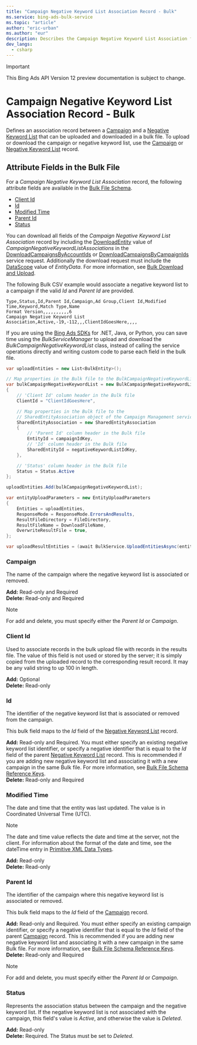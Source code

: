 ```yaml
---
title: "Campaign Negative Keyword List Association Record - Bulk"
ms.service: bing-ads-bulk-service
ms.topic: "article"
author: "eric-urban"
ms.author: "eur"
description: Describes the Campaign Negative Keyword List Association fields in a Bulk file.
dev_langs:
  - csharp
---
```

> [!IMPORTANT]
> This Bing Ads API Version 12 preview documentation is subject to change.

# Campaign Negative Keyword List Association Record - Bulk
Defines an association record between a [Campaign](campaign.md) and a [Negative Keyword List](negative-keyword-list.md) that can be uploaded and downloaded in a bulk file. To upload or download the campaign or negative keyword list, use the [Campaign](campaign.md) or [Negative Keyword List](negative-keyword-list.md) record.
	
## <a name="entitydata"></a>Attribute Fields in the Bulk File
For a *Campaign Negative Keyword List Association* record, the following attribute fields are available in the [Bulk File Schema](bulk-file-schema.md). 

- [Client Id](#clientid)
- [Id](#id)
- [Modified Time](#modifiedtime)
- [Parent Id](#parentid)
- [Status](#status)

You can download all fields of the *Campaign Negative Keyword List Association* record by including the [DownloadEntity](downloadentity.md) value of *CampaignNegativeKeywordListAssociations* in the [DownloadCampaignsByAccountIds](downloadcampaignsbyaccountids.md) or [DownloadCampaignsByCampaignIds](downloadcampaignsbycampaignids.md) service request. Additionally the download request must include the [DataScope](datascope.md) value of *EntityData*. For more information, see [Bulk Download and Upload](../guides/bulk-download-upload.md).

The following Bulk CSV example would associate a negative keyword list to a campaign if the valid *Id* and *Parent Id* are provided. 

```csv
Type,Status,Id,Parent Id,Campaign,Ad Group,Client Id,Modified Time,Keyword,Match Type,Name
Format Version,,,,,,,,,,6
Campaign Negative Keyword List Association,Active,-19,-112,,,ClientIdGoesHere,,,,
```

If you are using the [Bing Ads SDKs](../guides/client-libraries.md) for .NET, Java, or Python, you can save time using the *BulkServiceManager* to upload and download the *BulkCampaignNegativeKeywordList* class, instead of calling the service operations directly and writing custom code to parse each field in the bulk file. 

```csharp
var uploadEntities = new List<BulkEntity>();

// Map properties in the Bulk file to the BulkCampaignNegativeKeywordList
var bulkCampaignNegativeKeywordList = new BulkCampaignNegativeKeywordList
{
    // 'Client Id' column header in the Bulk file
    ClientId = "ClientIdGoesHere",

    // Map properties in the Bulk file to the 
    // SharedEntityAssociation object of the Campaign Management service.
    SharedEntityAssociation = new SharedEntityAssociation
    {
        // 'Parent Id' column header in the Bulk file
        EntityId = campaignIdKey,
        // 'Id' column header in the Bulk file
        SharedEntityId = negativeKeywordListIdKey,
    },

    // 'Status' column header in the Bulk file
    Status = Status.Active
};

uploadEntities.Add(bulkCampaignNegativeKeywordList);

var entityUploadParameters = new EntityUploadParameters
{
    Entities = uploadEntities,
    ResponseMode = ResponseMode.ErrorsAndResults,
    ResultFileDirectory = FileDirectory,
    ResultFileName = DownloadFileName,
    OverwriteResultFile = true,
};

var uploadResultEntities = (await BulkService.UploadEntitiesAsync(entityUploadParameters)).ToList();
```

### <a name="campaign"></a>Campaign
The name of the campaign where the negative keyword list is associated or removed.

**Add:** Read-only and Required  
**Delete:** Read-only and Required  

> [!NOTE]
> For add and delete, you must specify either the *Parent Id* or *Campaign*.

### <a name="clientid"></a>Client Id
Used to associate records in the bulk upload file with records in the results file. The value of this field is not used or stored by the server; it is simply copied from the uploaded record to the corresponding result record. It may be any valid string to up 100 in length.

**Add:** Optional  
**Delete:** Read-only  

### <a name="id"></a>Id
The identifier of the negative keyword list that is associated or removed from the campaign.

This bulk field maps to the *Id* field of the [Negative Keyword List](negative-keyword-list.md) record. 

**Add:** Read-only and Required. You must either specify an existing negative keyword list identifier, or specify a negative identifier that is equal to the *Id* field of the parent [Negative Keyword List](negative-keyword-list.md) record. This is recommended if you are adding new negative keyword list and associating it with a new campaign in the same Bulk file. For more information, see [Bulk File Schema Reference Keys](../bulk-service/bulk-file-schema.md#referencekeys).  
**Delete:** Read-only and Required  

### <a name="modifiedtime"></a>Modified Time
The date and time that the entity was last updated. The value is in Coordinated Universal Time (UTC).

> [!NOTE]
> The date and time value reflects the date and time at the server, not the client. For information about the format of the date and time, see the dateTime entry in [Primitive XML Data Types](https://go.microsoft.com/fwlink/?linkid=859198).

**Add:** Read-only  
**Delete:** Read-only  

### <a name="parentid"></a>Parent Id
The identifier of the campaign where this negative keyword list is associated or removed.
	
This bulk field maps to the *Id* field of the [Campaign](campaign.md) record. 

**Add:** Read-only and Required. You must either specify an existing campaign identifier, or specify a negative identifier that is equal to the *Id* field of the parent [Campaign](campaign.md) record. This is recommended if you are adding new negative keyword list and associating it with a new campaign in the same Bulk file. For more information, see [Bulk File Schema Reference Keys](../bulk-service/bulk-file-schema.md#referencekeys).  
**Delete:** Read-only and Required  

> [!NOTE]
> For add and delete, you must specify either the *Parent Id* or *Campaign*.

### <a name="status"></a>Status
Represents the association status between the campaign and the negative keyword list. If the negative keyword list is not associated with the campaign, this field's value is *Active*, and otherwise the value is *Deleted*.

**Add:** Read-only  
**Delete:** Required. The Status must be set to *Deleted*. 
	
